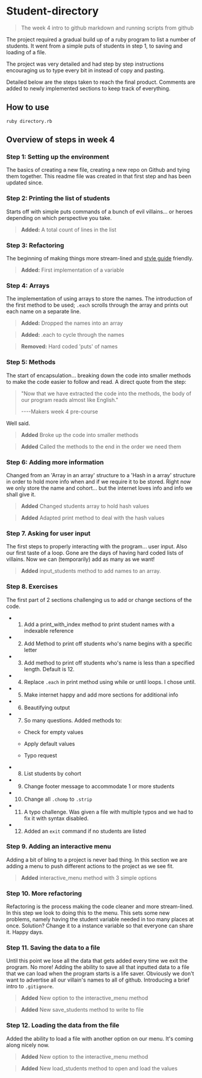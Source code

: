 # Student-directory

> The week 4 intro to github markdown and running scripts from github

The project required a gradual build up of a ruby program to list
a number of students. It went from a simple puts of students in
step 1, to saving and loading of a file.

The project was very detailed and had step by step instructions
encouraging us to type every bit in instead of copy and pasting.

Detailed below are the steps taken to reach the final product.
Comments are added to newly implemented sections to keep track
of everything.

## How to use ##

```shell
ruby directory.rb
```

## Overview of steps in week 4

### Step 1: Setting up the environment

The basics of creating a new file, creating a new repo on Github
and tying them together. This readme file was created in that first
step and has been updated since.

### Step 2: Printing the list of students

Starts off with simple puts commands of a bunch of evil villains... or heroes
depending on which perspective you take.

> **Added:** A total count of lines in the list

### Step 3: Refactoring

The beginning of making things more stream-lined and [style guide](https://github.com/rubocop-hq/ruby-style-guide) friendly.

> **Added:** First implementation of a variable

### Step 4: Arrays

The implementation of using arrays to store the names. The introduction of the first method to be used; `.each` scrolls through the array and prints out each name on a
separate line.

> **Added:** Dropped the names into an array

> **Added:** .each to cycle through the names

> **Removed:** Hard coded 'puts' of names

### Step 5: Methods

The start of encapsulation... breaking down the code into smaller methods to make the code easier to follow and read. A direct quote from the step:
> "Now that we have extracted the code into the methods, the body of our program reads
> almost like English."
>
> ----Makers week 4 pre-course

Well said.

> **Added** Broke up the code into smaller methods

> **Added** Called the methods to the end in the order we need them

### Step 6: Adding more information

Changed from an 'Array in an array' structure to a 'Hash in a array' structure
in order to hold more info when and if we require it to be stored. Right now
we only store the name and cohort... but the internet loves info and info
we shall give it.

> **Added** Changed students array to hold hash values

> **Added** Adapted print method to deal with the hash values

### Step 7. Asking for user input

The first steps to properly interacting with the program... user input. Also our
first taste of a loop. Gone are the days of having hard coded lists of villains.
Now we can (temporarily) add as many as we want!

> **Added** input_students method to add names to an array.

### Step 8. Exercises

The first part of 2 sections challenging us to add or change sections of the code.

- 1. Add a print_with_index method to print student names with a indexable reference

- 2. Add Method to print off students who's name begins with a specific letter

- 3. Add method to print off students who's name is less than a specified length. Default is 12.

- 4. Replace `.each` in print method using while or until loops. I chose until.

- 5. Make internet happy and add more sections for additional info

- 6. Beautifying output

- 7. So many questions. Added methods to:

  - Check for empty values

  - Apply default values

  - Typo request

- 8. List students by cohort

- 9. Change footer message to accommodate 1 or more students

- 10. Change all `.chomp` to `.strip`

- 11. A typo challenge. Was given a file with multiple typos and we had to fix it with syntax disabled.

- 12. Added an `exit` command if no students are listed

### Step 9. Adding an interactive menu

Adding a bit of bling to a project is never bad thing.
In this section we are adding a menu to push different actions to the project
as we see fit.

> **Added** interactive_menu method with 3 simple options

### Step 10. More refactoring

Refactoring is the process making the code cleaner and more stream-lined.
In this step we look to doing this to the menu. This sets some new problems,
namely having the student variable needed in too many places at once.
Solution? Change it to a instance variable so that everyone can share it. Happy days.

### Step 11. Saving the data to a file

Until this point we lose all the data that gets added every time we exit the program.
No more! Adding the ability to save all that inputted data to a file that we can
load when the program starts is a life saver. Obviously we don't want to advertise
all our villain's names to all of github. Introducing a brief intro to `.gitignore`.

> **Added** New option to the interactive_menu method

> **Added** New save_students method to write to file

### Step 12. Loading the data from the file

Added the ability to load a file with another option on our menu. It's coming
along nicely now.

> **Added** New option to the interactive_menu method

> **Added** New load_students method to open and load the values
